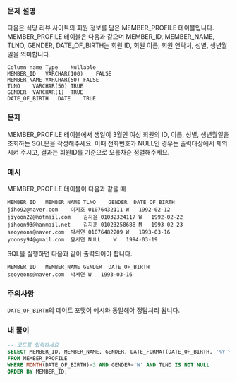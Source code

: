 ### 문제 설명

다음은 식당 리뷰 사이트의 회원 정보를 담은 MEMBER_PROFILE 테이블입니다. MEMBER_PROFILE 테이블은 다음과 같으며 MEMBER_ID, MEMBER_NAME, TLNO, GENDER, DATE_OF_BIRTH는 회원 ID, 회원 이름, 회원 연락처, 성별, 생년월일을 의미합니다.
```
Column name	Type	Nullable
MEMBER_ID	VARCHAR(100)	FALSE
MEMBER_NAME	VARCHAR(50)	FALSE
TLNO	VARCHAR(50)	TRUE
GENDER	VARCHAR(1)	TRUE
DATE_OF_BIRTH	DATE	TRUE
```
### 문제

MEMBER_PROFILE 테이블에서 생일이 3월인 여성 회원의 ID, 이름, 성별, 생년월일을 조회하는 SQL문을 작성해주세요. 이때 전화번호가 NULL인 경우는 출력대상에서 제외시켜 주시고, 결과는 회원ID를 기준으로 오름차순 정렬해주세요.

### 예시

MEMBER_PROFILE 테이블이 다음과 같을 때
```
MEMBER_ID	MEMBER_NAME	TLNO	GENDER	DATE_OF_BIRTH
jiho92@naver.com	이지호	01076432111	W	1992-02-12
jiyoon22@hotmail.com	김지윤	01032324117	W	1992-02-22
jihoon93@hanmail.net	김지훈	01023258688	M	1993-02-23
seoyeons@naver.com	박서연	01076482209	W	1993-03-16
yoonsy94@gmail.com	윤서연	NULL	W	1994-03-19
```

SQL을 실행하면 다음과 같이 출력되어야 합니다.
```
MEMBER_ID	MEMBER_NAME	GENDER	DATE_OF_BIRTH
seoyeons@naver.com	박서연	W	1993-03-16
```

### 주의사항
`DATE_OF_BIRTH`의 데이트 포맷이 예시와 동일해야 정답처리 됩니다.

### 내 풀이
```SQL
-- 코드를 입력하세요
SELECT MEMBER_ID, MEMBER_NAME, GENDER, DATE_FORMAT(DATE_OF_BIRTH, '%Y-%m-%d') AS DATE_OF_BIRTH
FROM MEMBER_PROFILE
WHERE MONTH(DATE_OF_BIRTH)=3 AND GENDER='W' AND TLNO IS NOT NULL
ORDER BY MEMBER_ID;
```